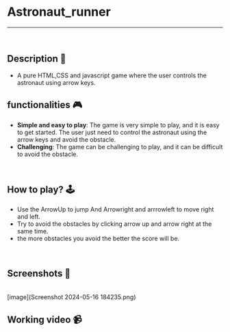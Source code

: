 # **Astronaut_runner** 

---

<br>

## **Description 📃**
<!-- add your game description here  -->
- A pure HTML,CSS and javascript game where the user controls the astronaut using arrow keys. 

## **functionalities 🎮**
<!-- add functionalities over here -->

- **Simple and easy to play**: The game is very simple to play, and it is easy to get started. The user just need to control the astronaut using the arrow keys and avoid the obstacle.
- **Challenging**: The game can be challenging to play, and it can be difficult to avoid the obstacle.
<br>

## **How to play? 🕹️**
<!-- add the steps how to play games -->
- Use the ArrowUp to jump And Arrowright and arrrowleft to move right and left.
- Try to avoid the obstacles by clicking arrow up and arrow right at the same time.
- the more obstacles you avoid the better the score will be.


<br>

## **Screenshots 📸**

<br>
<!-- add your screenshots like this -->
<!-- ![image](url) -->
[image](Screenshot 2024-05-16 184235.png)

<br>

## **Working video 📹**
<!-- add your working video over here -->